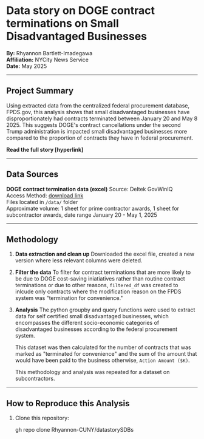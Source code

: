 # Data story on DOGE contract terminations on Small Disadvantaged Businesses

**By:** Rhyannon Bartlett-Imadegawa    
**Affiliation:** NYCity News Service  
**Date:** May 2025

---

## Project Summary 

Using extracted data from the centralized federal procurement database, FPDS.gov, this analysis shows that small disadvantaged businesses have disproportionately had contracts terminated between January 20 and May 8 2025. This suggests DOGE's contract cancellations under the second Trump administration is impacted small disadvantaged businesses more compared to the proportion of contracts they have in federal procurement. 

**Read the full story [hyperlink]** 

---

## Data Sources
**DOGE contract termination data (excel)**
  Source: Deltek GovWinIQ  
  Access Method: [download link](https://iq.govwin.com/neo/marketAnalysis/view/Tracking-Terminated-Contracts/8224?researchTypeId=1)  
  Files located in `/data/` folder  
  Approximate volume: 1 sheet for prime contractor awards, 1 sheet for subcontractor awards, date range January 20 - May 1, 2025  

---

## Methodology

1. **Data extraction and clean up**
   Downloaded the excel file, created a new version where less relevant columns were deleted.  

2. **Filter the data**
   To filter for contract terminations that are more likely to be due to DOGE cost-saving iniatiatives rather than routine contract terminations or due to other reasons, `filtered_df` was created to inlcude only contracts where the modification reason on the FPDS system was "termination for convenience."  

3. **Analysis**
   The python groupby and query functions were used to extract data for self certified small disadvantaged businesses, which encompasses the different socio-economic categories of disadvantaged businesses according to the federal procurement system.

   This dataset was then calculated for the number of contracts that was marked as "terminated for convenience" and the sum of the amount that would have been paid to the business otherwise, `Action Amount ($K)`.

   This methodology and analysis was repeated for a dataset on subcontractors. 

---

## How to Reproduce this Analysis

1. Clone this repository:

   gh repo clone Rhyannon-CUNY/datastorySDBs


